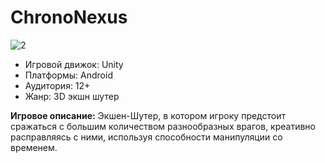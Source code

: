 # ChronoNexus
![2](https://user-images.githubusercontent.com/38473135/218583142-826b67a5-3cea-4dc8-ac37-c17ecd05cb36.png)
- Игровой движок: Unity
- Платформы: Android
- Аудитория: 12+
- Жанр: 3D экшн шутер

**Игровое описание:** Экшен-Шутер, в котором игроку предстоит сражаться с большим количеством разнообразных врагов, креативно расправляясь с ними, используя способности манипуляции со временем.
